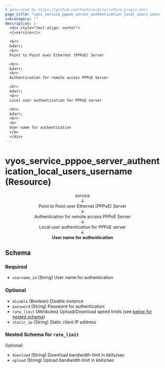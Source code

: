 ```yaml
---
# generated by https://github.com/hashicorp/terraform-plugin-docs
page_title: "vyos_service_pppoe_server_authentication_local_users_username Resource - vyos"
subcategory: ""
description: |-
  <div style="text-align: center">
  <i>service</i>

  <br>
  &darr;
  <br>
  Point to Point over Ethernet (PPPoE) Server

  <br>
  &darr;
  <br>
  Authentication for remote access PPPoE Server

  <br>
  &darr;
  <br>
  Local user authentication for PPPoE server

  <br>
  &darr;
  <br>
  <b>
  User name for authentication
  </b>
  </div>
---
```


# vyos_service_pppoe_server_authentication_local_users_username (Resource)

<div style="text-align: center">
<i>service</i>

<br>
&darr;
<br>
Point to Point over Ethernet (PPPoE) Server

<br>
&darr;
<br>
Authentication for remote access PPPoE Server

<br>
&darr;
<br>
Local user authentication for PPPoE server

<br>
&darr;
<br>
<b>
User name for authentication
</b>
</div>



<!-- schema generated by tfplugindocs -->
## Schema

### Required

- `username_id` (String) User name for authentication

### Optional

- `disable` (Boolean) Disable instance
- `password` (String) Password for authentication
- `rate_limit` (Attributes) Upload/Download speed limits (see [below for nested schema](#nestedatt--rate_limit))
- `static_ip` (String) Static client IP address

<a id="nestedatt--rate_limit"></a>
### Nested Schema for `rate_limit`

Optional:

- `download` (String) Download bandwidth limit in kbits/sec
- `upload` (String) Upload bandwidth limit in kbits/sec
